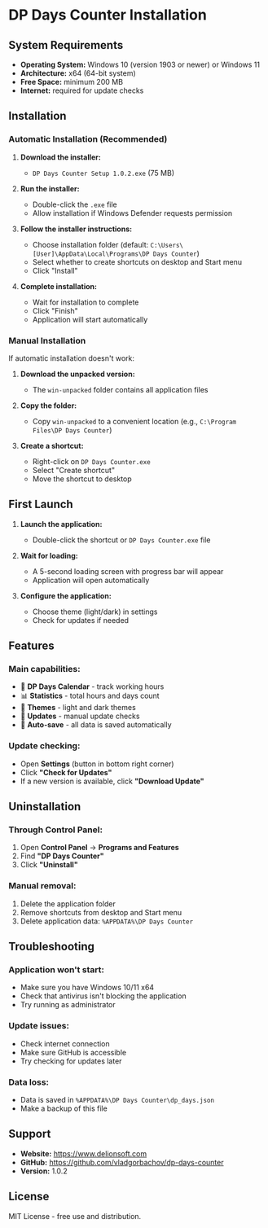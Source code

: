 # DP Days Counter Installation

## System Requirements

- **Operating System:** Windows 10 (version 1903 or newer) or Windows 11
- **Architecture:** x64 (64-bit system)
- **Free Space:** minimum 200 MB
- **Internet:** required for update checks

## Installation

### Automatic Installation (Recommended)

1. **Download the installer:**
   - `DP Days Counter Setup 1.0.2.exe` (75 MB)

2. **Run the installer:**
   - Double-click the `.exe` file
   - Allow installation if Windows Defender requests permission

3. **Follow the installer instructions:**
   - Choose installation folder (default: `C:\Users\[User]\AppData\Local\Programs\DP Days Counter`)
   - Select whether to create shortcuts on desktop and Start menu
   - Click "Install"

4. **Complete installation:**
   - Wait for installation to complete
   - Click "Finish"
   - Application will start automatically

### Manual Installation

If automatic installation doesn't work:

1. **Download the unpacked version:**
   - The `win-unpacked` folder contains all application files

2. **Copy the folder:**
   - Copy `win-unpacked` to a convenient location (e.g., `C:\Program Files\DP Days Counter`)

3. **Create a shortcut:**
   - Right-click on `DP Days Counter.exe`
   - Select "Create shortcut"
   - Move the shortcut to desktop

## First Launch

1. **Launch the application:**
   - Double-click the shortcut or `DP Days Counter.exe` file

2. **Wait for loading:**
   - A 5-second loading screen with progress bar will appear
   - Application will open automatically

3. **Configure the application:**
   - Choose theme (light/dark) in settings
   - Check for updates if needed

## Features

### Main capabilities:
- 📅 **DP Days Calendar** - track working hours
- 📊 **Statistics** - total hours and days count
- 🎨 **Themes** - light and dark themes
- 🔄 **Updates** - manual update checks
- 💾 **Auto-save** - all data is saved automatically

### Update checking:
- Open **Settings** (button in bottom right corner)
- Click **"Check for Updates"**
- If a new version is available, click **"Download Update"**

## Uninstallation

### Through Control Panel:
1. Open **Control Panel** → **Programs and Features**
2. Find **"DP Days Counter"**
3. Click **"Uninstall"**

### Manual removal:
1. Delete the application folder
2. Remove shortcuts from desktop and Start menu
3. Delete application data: `%APPDATA%\DP Days Counter`

## Troubleshooting

### Application won't start:
- Make sure you have Windows 10/11 x64
- Check that antivirus isn't blocking the application
- Try running as administrator

### Update issues:
- Check internet connection
- Make sure GitHub is accessible
- Try checking for updates later

### Data loss:
- Data is saved in `%APPDATA%\DP Days Counter\dp_days.json`
- Make a backup of this file

## Support

- **Website:** https://www.delionsoft.com
- **GitHub:** https://github.com/vladgorbachov/dp-days-counter
- **Version:** 1.0.2

## License

MIT License - free use and distribution. 